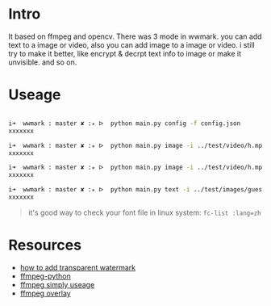 # Intro

It based on ffmpeg and opencv. There was 3 mode in wwmark. you can add text to a image or video, also you can add image to a image or video. i still try to make it better, like encrypt & decrpt text info to image or make it unvisible. and so on.

# Useage

```bash

i➜  wwmark : master ✘ :✭ ᐅ  python main.py config -f config.json
xxxxxxx

i➜  wwmark : master ✘ :✭ ᐅ  python main.py image -i ../test/video/h.mp4 -m ../test/images/wm.png -o ssss.mp4
xxxxxxx

i➜  wwmark : master ✘ :✭ ᐅ  python main.py image -i ../test/video/h.mp4 -m ../test/images/wm.png -p '{ "x": "main_w-overlay_w-5","y": "5"}'  -o ssss.mp4
xxxxxxx

i➜  wwmark : master ✘ :✭ ᐅ  python main.py text -i ../test/images/guest.jpg -m "人生何处不相逢" -p '{"x":"10", "y":"10","fontsize":"66","fontfile":"DroidSansFallbackFull.ttf"}' -o ian.jpeg
xxxxxxx
```

> it's good way to check your font file in linux system: `fc-list :lang=zh`

# Resources

* [how to add transparent watermark](https://stackoverflow.com/questions/10918907/how-to-add-transparent-watermark-in-center-of-a-video-with-ffmpeg)
* [ffmpeg-python](https://github.com/kkroening/ffmpeg-python/)
* [ffmpeg simply useage](http://iami.xyz/Image-Parse/)
* [ffmpeg overlay](https://ffmpeg.org/ffmpeg-filters.html#overlay-1)